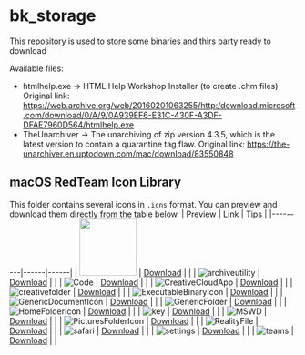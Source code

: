 # bk_storage
This repository is used to store some binaries and thirs party ready to download

Available files:
 - htmlhelp.exe -> HTML Help Workshop Installer (to create .chm files)
                   Original link: https://web.archive.org/web/20160201063255/http:/download.microsoft.com/download/0/A/9/0A939EF6-E31C-430F-A3DF-DFAE7960D564/htmlhelp.exe
 - TheUnarchiver -> The unarchiving of zip version 4.3.5, which is the latest version to contain a quarantine tag flaw.
                   Original link: https://the-unarchiver.en.uptodown.com/mac/download/83550848

## macOS RedTeam Icon Library

This folder contains several icons in `.icns` format. You can preview and download them directly from the table below.
| Preview | Link | Tips |
|---------|------|------|
| <img src="macos-icon/preview/appstore.png" width="100" height="100" /> | [Download](https://raw.githubusercontent.com/bk_storage/macos-icons/main/appstore.icns) | |
| ![archiveutility](macos-icon/preview/archiveutility.png) | [Download](https://raw.githubusercontent.com/bk_storage/macos-icons/main/archiveutility.icns) |  |
| ![Code](macos-icon/preview/Code.png) | [Download](https://raw.githubusercontent.com/bk_storage/macos-icons/main/Code.icns) |  |
| ![CreativeCloudApp](macos-icon/preview/CreativeCloudApp.png) | [Download](https://raw.githubusercontent.com/bk_storage/macos-icons/main/CreativeCloudApp.icns) |  |
| ![creativefolder](macos-icon/preview/creativefolder.png) | [Download](https://raw.githubusercontent.com/bk_storage/macos-icons/main/creativefolder.icns) |  |
| ![ExecutableBinaryIcon](macos-icon/preview/ExecutableBinaryIcon.png) | [Download](https://raw.githubusercontent.com/bk_storage/macos-icons/main/ExecutableBinaryIcon.icns) |  |
| ![GenericDocumentIcon](macos-icon/preview/GenericDocumentIcon.png) | [Download](https://raw.githubusercontent.com/bk_storage/macos-icons/main/GenericDocumentIcon.icns) |  |
| ![GenericFolder](macos-icon/preview/GenericFolder.png) | [Download](https://raw.githubusercontent.com/bk_storage/macos-icons/main/GenericFolder.icns) |  |
| ![HomeFolderIcon](macos-icon/preview/HomeFolderIcon.png) | [Download](https://raw.githubusercontent.com/bk_storage/macos-icons/main/HomeFolderIcon.icns) |  |
| ![key](macos-icon/preview/key.png) | [Download](https://raw.githubusercontent.com/bk_storage/macos-icons/main/key.icns) |  |
| ![MSWD](macos-icon/preview/MSWD.png) | [Download](https://raw.githubusercontent.com/bk_storage/macos-icons/main/MSWD.icns) |  |
| ![PicturesFolderIcon](macos-icon/preview/PicturesFolderIcon.png) | [Download](https://raw.githubusercontent.com/bk_storage/macos-icons/main/PicturesFolderIcon.icns) |  |
| ![RealityFile](macos-icon/preview/RealityFile.png) | [Download](https://raw.githubusercontent.com/bk_storage/macos-icons/main/RealityFile.icns) |  |
| ![safari](macos-icon/preview/safari.png) | [Download](https://raw.githubusercontent.com/bk_storage/macos-icons/main/safari.icns) |  |
| ![settings](macos-icon/preview/settings.png) | [Download](https://raw.githubusercontent.com/bk_storage/macos-icons/main/settings.icns) |  |
| ![teams](macos-icon/preview/teams.png) | [Download](https://raw.githubusercontent.com/bk_storage/macos-icons/main/teams.icns) |  |
